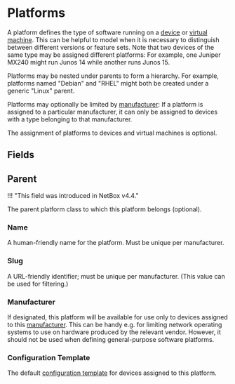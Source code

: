# Platforms

A platform defines the type of software running on a [device](./device.md) or [virtual machine](../virtualization/virtualmachine.md). This can be helpful to model when it is necessary to distinguish between different versions or feature sets. Note that two devices of the same type may be assigned different platforms: For example, one Juniper MX240 might run Junos 14 while another runs Junos 15.

Platforms may be nested under parents to form a hierarchy. For example, platforms named "Debian" and "RHEL" might both be created under a generic "Linux" parent.

Platforms may optionally be limited by [manufacturer](./manufacturer.md): If a platform is assigned to a particular manufacturer, it can only be assigned to devices with a type belonging to that manufacturer.

The assignment of platforms to devices and virtual machines is optional.

## Fields

## Parent

!!! "This field was introduced in NetBox v4.4."

The parent platform class to which this platform belongs (optional).

### Name

A human-friendly name for the platform. Must be unique per manufacturer.

### Slug

A URL-friendly identifier; must be unique per manufacturer. (This value can be used for filtering.)

### Manufacturer

If designated, this platform will be available for use only to devices assigned to this [manufacturer](./manufacturer.md). This can be handy e.g. for limiting network operating systems to use on hardware produced by the relevant vendor. However, it should not be used when defining general-purpose software platforms.

### Configuration Template

The default [configuration template](../extras/configtemplate.md) for devices assigned to this platform.
